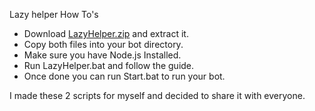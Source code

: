 ﻿Lazy helper How To's

 - Download [LazyHelper.zip](https://github.com/RuschGaming/UselessApps/raw/master/Discord%20Bot%20Builder/Misc/LazyHelper.zip) and extract it. 
 - Copy both files into your bot directory.
 - Make sure you have Node.js Installed. 
 - Run LazyHelper.bat and follow the guide.
 - Once done you can run Start.bat to run your bot. 


I made these 2 scripts for myself and decided to share it with everyone. 



